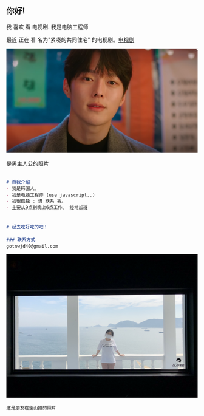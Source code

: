 ## 你好!

我 喜欢 看 电视剧.
我是电脑工程师


最近 正在 看 名为"紧凑的共同住宅" 的电视剧。[电视剧](https://namu.wiki/w/%EA%B0%84%20%EB%96%A8%EC%96%B4%EC%A7%80%EB%8A%94%20%EB%8F%99%EA%B1%B0(%EB%93%9C%EB%9D%BC%EB%A7%88))

![image](/DFG.png) 

是男主人公的照片



```markdown

# 自我介绍
- 我是韩国人。
- 我是电脑工程师 (use javascript..)
- 我很孤独 : 请 联系 我。
- 主要从9点到晚上6点工作。 经常加班


# 起去吃好吃的吧！

### 联系方式
gotnwjd40@gmail.com
```

![image](/KakaoTalk_20210523_190111562_20.jpg)

```
这是朋友在釜山拍的照片
```

